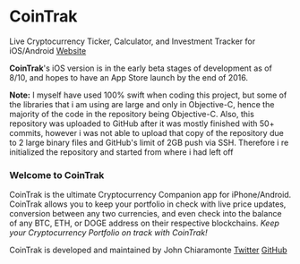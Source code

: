 # CoinTrak
Live Cryptocurrency Ticker, Calculator, and Investment Tracker for iOS/Android
[Website](http://cointrak.me)

**CoinTrak**'s iOS version is in the early beta stages of development as of 8/10, and hopes to have an App Store launch by the end of 2016.

**Note:** I myself have used 100% swift when coding this project, but some of the libraries that i am using are large and only in Objective-C, hence the majority of the code in the repository being Objective-C.  Also, this repository was uploaded to GitHub after it was mostly finished with 50+ commits, however i was not able to upload that copy of the repository due to 2 large binary files and GitHub's limit of 2GB push via SSH.  Therefore i re initialized the repository and started from where i had left off


### Welcome to CoinTrak
CoinTrak is the ultimate Cryptocurrency Companion app for iPhone/Android.  CoinTrak allows you to keep your portfolio in check with live price updates, conversion between any two currencies, and even check into the balance of any BTC, ETH, or DOGE address on their respective blockchains.  *Keep your Cryptocurrency Portfolio on track with CoinTrak!*


CoinTrak is developed and maintained by John Chiaramonte [Twitter](http://twitter.com/jchiaramonte_) [GitHub](http://github.com/jccherry)
